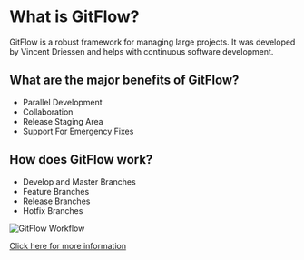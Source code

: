 # What is GitFlow?
GitFlow is a robust framework for managing large projects. It was developed by Vincent Driessen and helps with continuous software development.

## What are the major benefits of GitFlow?
* Parallel Development
* Collaboration
* Release Staging Area
* Support For Emergency Fixes

## How does GitFlow work?
* Develop and Master Branches
* Feature Branches
* Release Branches
* Hotfix Branches

![GitFlow Workflow](https://miro.medium.com/max/2800/1*9yJY7fyscWFUVRqnx0BM6A.png)

[Click here for more information](https://www.atlassian.com/git/tutorials/comparing-workflows/gitflow-workflow)